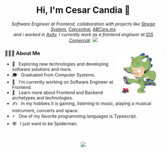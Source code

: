 <h1 align="center">Hi, I'm Cesar Candia 👋 </h1>

<p align="center">
  <em>Software Engineer at Frontend, collaboration with projects like 
    <a href="https://stregasystem.com" target="_blank">Strega System</a>, 
    <a href="https://carcentral.mx" target="_blank">Carcentral</a>, 
    <a href="https://abcars.mx" target="_blank">ABCars.mx</a><br> and i worked in 
    <a href="https://axity.com" target="_blank">Axity</a>. 
    I currently work as a frontend engineer at <a href="https://www.ids.com.mx/" target="_blank">IDS Comercial</a>.
  <img src="https://media.giphy.com/media/WUlplcMpOCEmTGBtBW/giphy.gif" width="30"> 
</em></p>

<div>
  <img width="30%" align="right" src="https://github.com/iOznny/ioznny/blob/main/dinotocat.png" alt="Dino Cat">

  <div align="left"> 
  <h3> 👨🏻‍💻 About Me </h3>

  - 🤔 &nbsp; Exploring new technologies and developing software solutions and more.
  - 🎓 &nbsp; Graduated from Computer Systems.
  - 💼 &nbsp; I'm currently working on Software Engineer at Frontend.
  - 🌱 &nbsp; Learn more about Frontend and Backend archetypes and technologies.
  - ✍️ &nbsp; In my hobbies it is gaming, listening to music, playing a musical instrument, concerts and space. 
  - ⚡ &nbsp; One of my favorite programming languages is Typescript.
  - 🕸️ &nbsp; I just want to be Spiderman.
  </div> 
</div>

<br>

<p align="center">
  <a href="https://skillicons.dev">
    <img src="https://skillicons.dev/icons?i=git,aws,docker,kubernetes,angular,vue,react,mysql,postman,laravel,nodejs,js,mongodb,ts,azure&perline=21" />
  </a>
</p>
